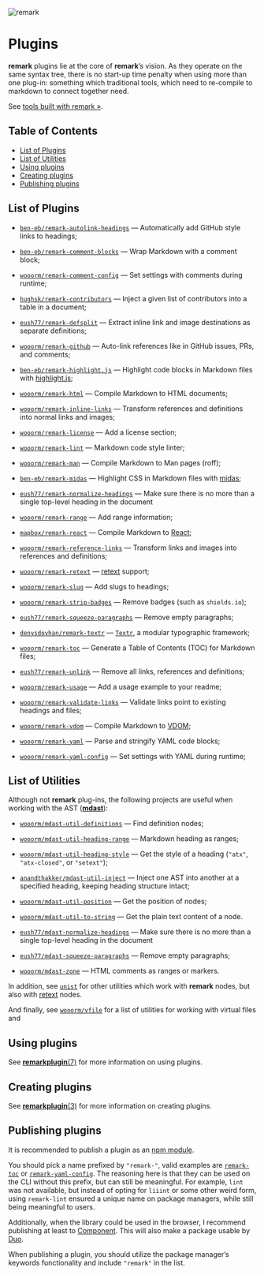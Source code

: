 ![remark](https://cdn.rawgit.com/wooorm/remark/master/logo.svg)

# Plugins

**remark** plugins lie at the core of **remark**’s vision. As they operate on
the same syntax tree, there is no start-up time penalty when using more than
one plug-in: something which traditional tools, which need to re-compile
to markdown to connect together need.

See [tools built with remark »](https://github.com/wooorm/remark/blob/master/doc/products.md).

## Table of Contents

*   [List of Plugins](#list-of-plugins)
*   [List of Utilities](#list-of-utilities)
*   [Using plugins](#using-plugins)
*   [Creating plugins](#creating-plugins)
*   [Publishing plugins](#publishing-plugins)

## List of Plugins

*   [`ben-eb/remark-autolink-headings`](https://github.com/ben-eb/remark-autolink-headings)
    — Automatically add GitHub style links to headings;

*   [`ben-eb/remark-comment-blocks`](https://github.com/ben-eb/remark-comment-blocks)
    — Wrap Markdown with a comment block;

*   [`wooorm/remark-comment-config`](https://github.com/wooorm/remark-comment-config)
    — Set settings with comments during runtime;

*   [`hughsk/remark-contributors`](https://github.com/hughsk/remark-contributors)
    — Inject a given list of contributors into a table in a document;

*   [`eush77/remark-defsplit`](https://github.com/eush77/remark-defsplit)
    — Extract inline link and image destinations as separate definitions;

*   [`wooorm/remark-github`](https://github.com/wooorm/remark-github)
    — Auto-link references like in GitHub issues, PRs, and comments;

*   [`ben-eb/remark-highlight.js`](https://github.com/ben-eb/remark-highlight.js)
    — Highlight code blocks in Markdown files with
    [highlight.js](https://github.com/isagalaev/highlight.js);

*   [`wooorm/remark-html`](https://github.com/wooorm/remark-html)
    — Compile Markdown to HTML documents;

*   [`wooorm/remark-inline-links`](https://github.com/wooorm/remark-inline-links)
    — Transform references and definitions into normal links and images;

*   [`wooorm/remark-license`](https://github.com/wooorm/remark-license)
    — Add a license section;

*   [`wooorm/remark-lint`](https://github.com/wooorm/remark-lint)
    — Markdown code style linter;

*   [`wooorm/remark-man`](https://github.com/wooorm/remark-man)
    — Compile Markdown to Man pages (roff);

*   [`ben-eb/remark-midas`](https://github.com/ben-eb/remark-midas)
    — Highlight CSS in Markdown files with [midas](https://github.com/ben-eb/midas);

*   [`eush77/remark-normalize-headings`](https://github.com/eush77/remark-normalize-headings)
    — Make sure there is no more than a single top-level heading in the document

*   [`wooorm/remark-range`](https://github.com/wooorm/remark-range)
    — Add range information;

*   [`mapbox/remark-react`](https://github.com/mapbox/remark-react)
    — Compile Markdown to [React](https://github.com/facebook/react);

*   [`wooorm/remark-reference-links`](https://github.com/wooorm/remark-reference-links)
    — Transform links and images into references and definitions;

*   [`wooorm/remark-retext`](https://github.com/wooorm/remark-retext)
    — [retext](https://github.com/wooorm/retext) support;

*   [`wooorm/remark-slug`](https://github.com/wooorm/remark-slug)
    — Add slugs to headings;

*   [`wooorm/remark-strip-badges`](https://github.com/wooorm/remark-strip-badges)
    — Remove badges (such as `shields.io`);

*   [`eush77/remark-squeeze-paragraphs`](https://github.com/eush77/remark-squeeze-paragraphs)
    — Remove empty paragraphs;

*   [`denysdovhan/remark-textr`](https://github.com/denysdovhan/remark-textr)
    — [`Textr`](https://github.com/shuvalov-anton/textr), a modular typographic
    framework;

*   [`wooorm/remark-toc`](https://github.com/wooorm/remark-toc)
    — Generate a Table of Contents (TOC) for Markdown files;

*   [`eush77/remark-unlink`](https://github.com/eush77/remark-unlink)
    — Remove all links, references and definitions;

*   [`wooorm/remark-usage`](https://github.com/wooorm/remark-usage)
    — Add a usage example to your readme;

*   [`wooorm/remark-validate-links`](https://github.com/wooorm/remark-validate-links)
    — Validate links point to existing headings and files;

*   [`wooorm/remark-vdom`](https://github.com/wooorm/remark-vdom)
    — Compile Markdown to [VDOM](https://github.com/Matt-Esch/virtual-dom/);

*   [`wooorm/remark-yaml`](https://github.com/wooorm/remark-yaml)
    — Parse and stringify YAML code blocks;

*   [`wooorm/remark-yaml-config`](https://github.com/wooorm/remark-yaml-config)
    — Set settings with YAML during runtime;

## List of Utilities

Although not **remark** plug-ins, the following projects are useful when
working with the AST ([**mdast**](https://github.com/wooorm/mdast)):

*   [`wooorm/mdast-util-definitions`](https://github.com/wooorm/mdast-util-definitions)
    — Find definition nodes;

*   [`wooorm/mdast-util-heading-range`](https://github.com/wooorm/mdast-util-heading-range)
    — Markdown heading as ranges;

*   [`wooorm/mdast-util-heading-style`](https://github.com/wooorm/mdast-util-heading-style)
    — Get the style of a heading (`"atx"`, `"atx-closed"`, or `"setext"`);

*   [`anandthakker/mdast-util-inject`](https://github.com/anandthakker/mdast-util-inject)
    — Inject one AST into another at a specified heading, keeping heading
    structure intact;

*   [`wooorm/mdast-util-position`](https://github.com/wooorm/mdast-util-position)
    — Get the position of nodes;

*   [`wooorm/mdast-util-to-string`](https://github.com/wooorm/mdast-util-to-string)
    — Get the plain text content of a node.

*   [`eush77/mdast-normalize-headings`](https://github.com/eush77/mdast-normalize-headings)
    — Make sure there is no more than a single top-level heading in the document

*   [`eush77/mdast-squeeze-paragraphs`](https://github.com/eush77/mdast-squeeze-paragraphs)
    — Remove empty paragraphs;

*   [`wooorm/mdast-zone`](https://github.com/wooorm/mdast-zone)
    — HTML comments as ranges or markers.

In addition, see [`unist`](https://github.com/wooorm/unist#unist-node-utilties)
for other utilities which work with **remark** nodes, but also with
[retext](https://github.com/wooorm/retext) nodes.

And finally, see [`wooorm/vfile`](https://github.com/wooorm/vfile#related-tools)
for a list of utilities for working with virtual files and

## Using plugins

See [**remarkplugin**(7)](https://github.com/wooorm/remark/blob/master/doc/remarkplugin.7.md)
for more information on using plugins.

## Creating plugins

See [**remarkplugin**(3)](https://github.com/wooorm/remark/blob/master/doc/remarkplugin.3.md)
for more information on creating plugins.

## Publishing plugins

It is recommended to publish a plugin as an
[npm module](https://docs.npmjs.com/getting-started/publishing-npm-packages).

You should pick a name prefixed by `"remark-"`, valid examples are
[`remark-toc`](https://www.npmjs.com/package/remark-toc) or
[`remark-yaml-config`](https://www.npmjs.com/package/remark-yaml-config).
The reasoning here is that they can be used on the CLI without this prefix,
but can still be meaningful. For example, `lint` was not available, but instead
of opting for `liiint` or some other weird form, using `remark-lint` ensured a
unique name on package managers, while still being meaningful to users.

Additionally, when the library could be used in the browser, I recommend
publishing at least to [Component](https://github.com/componentjs/guide/blob/master/creating-components/publishing.md).
This will also make a package usable by [Duo](https://github.com/duojs/duo).

When publishing a plugin, you should utilize the package manager’s keywords
functionality and include `"remark"` in the list.
